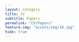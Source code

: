 ```yaml
---
layout: category
title: CV
subtitle: Papers
permalink: "CV/Papers"
feature-img: "assets/img/18.jpg"
hide: true
---
```


